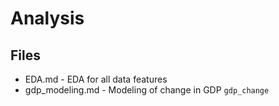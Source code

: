 # Analysis

## Files

* EDA.md - EDA for all data features
* gdp_modeling.md - Modeling of change in GDP `gdp_change`
